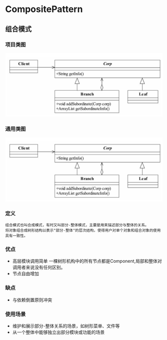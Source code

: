 # CompositePattern
## 组合模式
### 项目类图
![组合模式项目类图](https://github.com/qiaojiuyuan/CompositePattern/raw/master/composite_class.png)
### 通用类图
![通用类图](https://github.com/qiaojiuyuan/CompositePattern/raw/master/composite_class.png)
### 定义
```
组合模式也叫合成模式，有时又叫部分-整体模式，主要是用来描述部分与整体的关系。
将对象组合成树形结构以表示"部分-整体"的层次结构，使得用户对单个对象和组合对象的使用具有一致性。
```
### 优点
* 高层模块调用简单
一棵树形机构中的所有节点都是Component,局部和整体对调用者来说没有任何区别。
* 节点自由增加
### 缺点
* 与依赖倒置原则冲突
### 使用场景
* 维护和展示部分-整体关系的场景，如树形菜单、文件等
* 从一个整体中能够独立出部分模块或功能的场景
